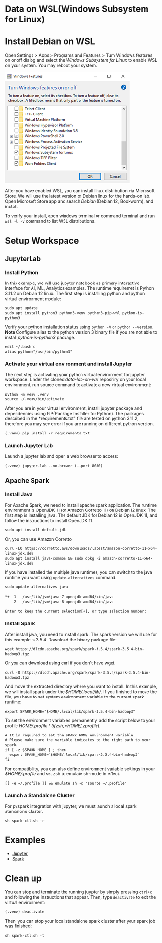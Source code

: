 # Data on WSL(Windows Subsystem for Linux)

# Install Debian on WSL
Open Settings > Apps > Programs and Features > Turn Windows features on or off dialog and select the *Windows Subsystem for Linux* to enable WSL on your system. You may reboot your system.

![enable-wsl](images/enable-wsl.png)

After you have enabled WSL, you can install linux distribution via Microsoft Store. We will use the latest version of Debian linux for the hands-on lab. Open Microsoft Store app and search *Debian* (Debian 12, Bookworm), and install.

To verify your install, open windows terminal or command terminal and run `wsl -l -v` command to list WSL distributions.

# Setup Workspace
## JupyterLab
### Install Python
In this example, we will use jupyter notebook as primary interactive interface for AI, ML, Analytics examples. The runtime requiremet is Python 3.11.2 on Debian 12 linux. The first step is installing python and python virtual environment module:
```
sudo apt update
sudo apt install python3 python3-venv python3-pip-whl python-is-python3
```

Verify your python installation status using `python -V` or `python --version`. 
**Note** Configure alias to the python version 3 binary file if you are not able to install *python-is-python3* package.
```
edit ~/.bashrc
alias python="/usr/bin/python3"
```

### Activate your virtual environment and install Jupyter
The next step is activating your python virtual environment for jupyter workspace. Under the cloned *data-lab-on-wsl* repositiry on your local environment, run source command to activate a new virtual environment:
```
python -m venv .venv
source ./.venv/bin/activate
```

After you are in your virtual environment, install jupyter package and dependencies using PIP(Package Installer for Python). The packages described in the *requirements.txt" file are tested on python 3.11.2, therefore you may see error if you are running on different python version.
```
(.venv) pip install -r requirements.txt
```

### Launch Jupyter Lab
Launch a jupyter lab and open a web browser to access:
```
(.venv) jupyter-lab --no-brower (--port 8080)
```

## Apache Spark
### Install Java
For Apache Spark, we need to install apache spark application. The runtime environment is OpenJDK 11 (or Amazon Corretto 11) on Debian 12 linux. The first step is installing java. The default JDK for Debian 12 is OpenJDK 11, and follow the instructions to install OpenJDK 11.
```
sudo apt install default-jdk
```
Or, you can use Amazon Corretto
```
curl -LO https://corretto.aws/downloads/latest/amazon-corretto-11-x64-linux-jdk.deb
sudo apt install java-common && sudo dpkg -i amazon-corretto-11-x64-linux-jdk.deb
```

If you have installed the multiple java runtimes, you can switch to the java runtime you want using `update-alternatives` command.
```
sudo update-alternatives java

*+  1   /usr/lib/jvm/java-7-openjdk-amd64/bin/java
    2   /usr/lib/jvm/java-8-openjdk-amd64/bin/java

Enter to keep the current selection[+], or type selection number:
```

### Install Spark
After install java, you need to install spark. The spark version we will use for this example is 3.5.4. Download the binary package file:
```
wget https://dlcdn.apache.org/spark/spark-3.5.4/spark-3.5.4-bin-hadoop3.tgz
```
Or you can download using curl if you don't have wget.
```
curl -O https://dlcdn.apache.org/spark/spark-3.5.4/spark-3.5.4-bin-hadoop3.tgz
```

And move the extracted directory where you want to install. In this example, we will install spark under the *$HOME/.local/lib/*. If you finished to move the file, you have to set system environment variable to the current spark runtime:
```
export SPARK_HOME="$HOME/.local/lib/spark-3.5.4-bin-hadoop3"
```

To set the environment variables permanently, add the script below to your profile *$HOME/.profile* (if zsh, *$HOME/.zprofile*).
```
# It is required to set the SPARK_HOME environment variable.
# Please make sure the variable indicates to the right path to your spark.
if [ -z $SPARK_HOME ] ; then
  export SPARK_HOME="$HOME/.local/lib/spark-3.5.4-bin-hadoop3"
fi
```

For compatibility, you can also define environment variable settings in your *$HOME/.profile* and set zsh to emulate sh-mode in effect.
```
[[ -e ~/.profile ]] && emulate sh -c 'source ~/.profile'
```

### Launch a Standalone Cluster
For pyspark integration with jupyter, we must launch a local spark standalone cluster:
```
sh spark-ctl.sh -r
```

# Examples
- [Jupyter](examples/jupyter/README.md)
- [Spark](examples/spark/README.md)

# Clean up
You can stop and terminate the running juypter by simply pressing `ctrl+c` and following the instructions that appear. Then, type `deactivate` to exit the virtual environment:
```
(.venv) deactivate
```

Then, you can stop your local standalone spark cluster after your spark job was finished:
```
sh spark-ctl.sh -t
```
